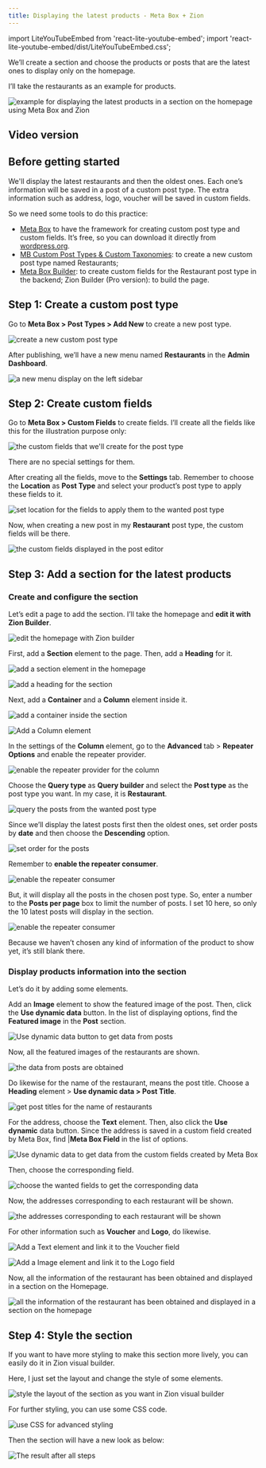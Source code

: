```yaml
---
title: Displaying the latest products - Meta Box + Zion
---
```


import LiteYouTubeEmbed from 'react-lite-youtube-embed';
import 'react-lite-youtube-embed/dist/LiteYouTubeEmbed.css';

We’ll create a section and choose the products or posts that are the latest ones to display only on the homepage.

I’ll take the restaurants as an example for products.

![example for displaying the latest products in a section on the homepage using Meta Box and Zion](https://i.imgur.com/OnUhpH9.png)

## Video version

<LiteYouTubeEmbed id='wgklwMfolEc' />

## Before getting started

We'll display the latest restaurants and then the oldest ones. Each one’s information will be saved in a post of a custom post type. The extra information such as address, logo, voucher will be saved in custom fields.

So we need some tools to do this practice:

* [Meta Box](https://metabox.io) to have the framework for creating custom post type and custom fields. It’s free, so you can download it directly from [wordpress.org](https://wordpress.org/plugins/meta-box/).
* [MB Custom Post Types & Custom Taxonomies](https://metabox.io/plugins/custom-post-type/): to create a new custom post type named Restaurants;
* [Meta Box Builder](https://metabox.io/plugins/meta-box-builder/): to create custom fields for the Restaurant post type in the backend;
Zion Builder (Pro version): to build the page.

## Step 1: Create a custom post type

Go to **Meta Box > Post Types > Add New** to create a new post type.

![create a new custom post type](https://i.imgur.com/UGv6Sma.png)

After publishing, we’ll have a new menu named **Restaurants** in the **Admin Dashboard**.

![a new menu display on the left sidebar](https://i.imgur.com/tsUMKuy.png)

## Step 2: Create custom fields

Go to **Meta Box > Custom Fields** to create fields. I’ll create all the fields like this for the illustration purpose only:

![the custom fields that we'll create for the post type](https://i.imgur.com/8QB87vl.png)

There are no special settings for them.

After creating all the fields, move to the **Settings** tab. Remember to choose the **Location** as **Post Type** and select your product’s post type to apply these fields to it.

![set location for the fields to apply them to the wanted post type](https://i.imgur.com/u6j1aPR.png)

Now, when creating a new post in my **Restaurant** post type, the custom fields will be there.

![the custom fields displayed in the post editor](https://i.imgur.com/vgVr0Cm.png)

## Step 3: Add a section for the latest products

### Create and configure the section

Let’s edit a page to add the section. I’ll take the homepage and **edit it with Zion Builder**.

![edit the homepage with Zion builder](https://i.imgur.com/QBJdACX.png)

First, add a **Section** element to the page. Then, add a **Heading** for it.

![add a section element in the homepage](https://i.imgur.com/YKyOBSB.png)

![add a heading for the section](https://i.imgur.com/cm51Klz.png)

Next, add a **Container** and a **Column** element inside it.

![add a container inside the section](https://i.imgur.com/nXcXLOt.png)

![Add a Column element](https://i.imgur.com/mPNhMHQ.png)

In the settings of the **Column** element, go to the **Advanced** tab > **Repeater Options** and enable the repeater provider.

![enable the repeater provider for the column](https://i.imgur.com/GHIcLD6.png)

Choose the **Query type** as **Query builder** and select the **Post type** as the post type you want. In my case, it is **Restaurant**.

![query the posts from the wanted post type](https://i.imgur.com/XQ0dPUI.png)

Since we’ll display the latest posts first then the oldest ones, set order posts by **date** and then choose the **Descending** option.

![set order for the posts](https://i.imgur.com/AVlGARR.png)

Remember to **enable the repeater consumer**.

![enable the repeater consumer](https://i.imgur.com/DShULdO.png)

But, it will display all the posts in the chosen post type. So, enter a number to the **Posts per page** box to limit the number of posts. I set 10 here, so only the 10 latest posts will display in the section.

![enable the repeater consumer](https://i.imgur.com/6BGUqNF.png)

Because we haven’t chosen any kind of information of the product to show yet, it’s still blank there.

### Display products information into the section

Let’s do it by adding some elements.

Add an **Image** element to show the featured image of the post. Then, click the **Use dynamic data** button. In the list of displaying options, find the **Featured image** in the **Post** section.

![Use dynamic data button to get data from posts](https://i.imgur.com/KPJJLgR.png)

Now, all the featured images of the restaurants are shown.

![the data from posts are obtained](https://i.imgur.com/dUZJ90J.png)

Do likewise for the name of the restaurant, means the post title. Choose a **Heading** element > **Use dynamic data > Post Title**.

![get post titles for the name of restaurants](https://i.imgur.com/jkFfzLD.png)

For the address, choose the **Text** element. Then, also click the **Use dynamic** data button. Since the address is saved in a custom field created by Meta Box, find |**Meta Box Field** in the list of options.

![Use dynamic data to get data from the custom fields created by Meta Box](https://i.imgur.com/qZAGjOd.png)

Then, choose the corresponding field.

![choose the wanted fields to get the corresponding data](https://i.imgur.com/StncaRP.png)

Now, the addresses corresponding to each restaurant will be shown.

![the addresses corresponding to each restaurant will be shown](https://i.imgur.com/VQ19mPp.png)

For other information such as **Voucher** and **Logo**, do likewise.

![Add a Text element and link it to the Voucher field](https://i.imgur.com/SKqhCc3.png)

![Add a Image element and link it to the Logo field](https://i.imgur.com/kuhLDuH.png)

Now, all the information of the restaurant has been obtained and displayed in a section on the Homepage.

![all the information of the restaurant has been obtained and displayed in a section on the homepage](https://i.imgur.com/VThxpkm.png)

## Step 4: Style the section

If you want to have more styling to make this section more lively, you can easily do it in Zion visual builder.

Here, I just set the layout and change the style of some elements.

![style the layout of the section as you want in Zion visual builder](https://i.imgur.com/eOM2VD4.png)

For further styling, you can use some CSS code.

![use CSS for advanced styling](https://i.imgur.com/OFF1lNj.png)

Then the section will have a new look as below:

![The result after all steps](https://i.imgur.com/OnUhpH9.png)
